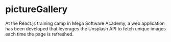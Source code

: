 # pictureGallery
 At the React.js training camp in Mega Software Academy, a web application has been developed that leverages the Unsplash API to fetch unique images each time the page is refreshed.
